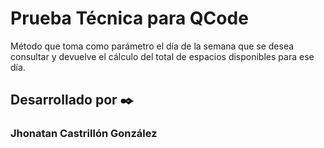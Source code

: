 # Prueba Técnica para QCode

Método que toma como parámetro el día de la semana que se desea consultar y devuelve el cálculo del total de espacios disponibles para ese día.

## Desarrollado por ✒️

<p align="left">
			<h3 align="left">Jhonatan Castrillón González</h3>
</p>


